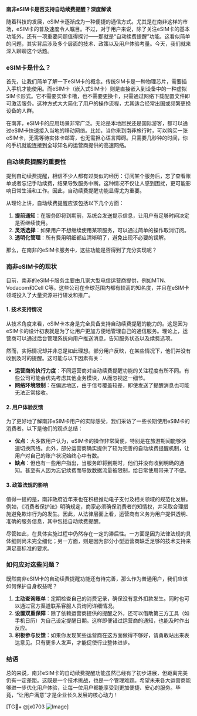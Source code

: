 **南非eSIM卡是否支持自动续费提醒？深度解读**

随着科技的发展，eSIM卡逐渐成为一种便捷的通信方式。尤其是在南非这样的市场，eSIM卡的普及速度令人瞩目。不过，对于用户来说，除了关注eSIM卡的基本功能外，还有一项重要问题值得探讨——那就是“自动续费提醒”功能。这看似简单的问题，其实背后涉及多个层面的技术、政策以及用户体验考量。今天，我们就来深入聊聊这个话题。

### eSIM卡是什么？

首先，让我们简单了解一下eSIM卡的概念。传统SIM卡是一种物理芯片，需要插入手机才能使用。而eSIM卡（嵌入式SIM卡）则是直接嵌入到设备中的一种虚拟SIM卡形式。它不需要实体卡槽，也不需要更换卡，只需通过网络下载配置文件即可激活服务。这种方式大大简化了用户的操作流程，尤其适合经常出国或频繁更换设备的人群。

在南非，eSIM卡的应用场景非常广泛。无论是本地居民还是国际游客，都可以通过eSIM卡快速接入当地的移动网络。比如，当你来到南非旅行时，可以购买一张eSIM卡，无需等待实体卡邮寄，也无需担心语言障碍。只需要几秒钟的时间，你的手机就能连接到全球知名的运营商提供的高速网络。

### 自动续费提醒的重要性

提到自动续费提醒，相信不少人都有过类似的经历：订阅某个服务后，忘了查看账单或者忘记手动续费，结果导致服务中断。这种情况不仅让人感到困扰，更可能影响日常生活和工作。因此，自动续费提醒功能显得尤为重要。

从理论上讲，自动续费提醒应该包括以下几个方面：

1. **提前通知**：在服务即将到期前，系统会发送提示信息，让用户有足够时间决定是否继续使用。
2. **灵活选择**：如果用户不想继续使用某项服务，可以通过简单的操作取消订阅。
3. **透明化管理**：所有费用明细都应清晰明了，避免出现不必要的误解。

那么，在南非的eSIM卡服务中，这些功能是否得到了充分实现呢？

### 南非eSIM卡的现状

目前，南非的eSIM卡服务主要由几家大型电信运营商提供，例如MTN、Vodacom和Cell C等。这些公司在全球范围内都有较高的知名度，并且在eSIM卡领域投入了大量资源进行研发和推广。

#### 1. 技术支持情况

从技术角度来看，eSIM卡本身是完全具备支持自动续费提醒的能力的。这是因为eSIM卡的设计初衷就是为了让用户更加方便地管理自己的通信服务。理论上，运营商可以通过后台管理系统向用户推送消息，告知服务状态以及续费选项。

然而，实际情况却并非总是如此理想。部分用户反映，在某些情况下，他们并没有收到及时的提醒。这可能与以下因素有关：
- **运营商的执行力度**：不同运营商对自动续费提醒功能的关注程度有所不同。有些公司可能会优先考虑其他业务模块，从而忽视这一细节。
- **网络环境限制**：在偏远地区，由于信号覆盖较差，即使发送了提醒消息也可能无法正常接收。

#### 2. 用户体验反馈

为了更好地了解南非eSIM卡用户的实际感受，我们采访了一些长期使用eSIM卡的消费者。以下是他们的观点总结：

- **优点**：大多数用户认为，eSIM卡的操作非常简便，特别是在旅游期间能够快速切换网络。此外，部分运营商确实提供了较为完善的自动续费提醒机制，让用户对自己的账户状况始终心中有数。
- **缺点**：但也有一些用户指出，当服务即将到期时，他们并没有收到明确的通知。甚至有人因为忘记续费而导致数据流量被限制，给日常使用带来了不便。

#### 3. 政策法规的影响

值得一提的是，南非政府近年来也在积极推动电子支付及相关领域的规范化发展。例如，《消费者保护法》明确规定，商家必须确保消费者的知情权，并采取合理措施避免欺诈行为的发生。因此，从法律层面上看，运营商有义务为用户提供透明、准确的服务信息，其中包括自动续费提醒。

尽管如此，在具体实施过程中仍然存在一定的滞后性。一方面是因为法律法规的具体细则尚未完全细化；另一方面，则是因为部分小型运营商缺乏足够的技术支持来满足高标准的要求。

### 如何应对这些问题？

既然南非eSIM卡的自动续费提醒功能还有待完善，那么作为普通用户，我们应该如何保护自身权益呢？

1. **主动查询账单**：定期检查自己的消费记录，确保没有意外扣款发生。同时也可以通过官方渠道联系客服人员询问详细情况。
2. **设置双重保障**：除了依赖运营商提供的提醒之外，还可以借助第三方工具（如手机日历）为自己设定提醒日期。这样即便错过运营商的通知，也能及时作出反应。
3. **积极参与反馈**：如果你发现某些运营商在这方面做得不够好，请勇敢站出来表达意见。只有更多人发声，才能促使行业整体进步。

### 结语

总的来说，南非eSIM卡的自动续费提醒功能虽然已经有了初步进展，但距离完美仍有一定差距。这既是一个技术挑战，也是一个管理难题。希望未来各大运营商能够进一步优化用户体验，让每一位用户都能享受到更加便捷、安心的服务。毕竟，“让用户满意”才是企业长久发展的核心动力！

[TG💪+ @jx0703 ![Image](https://github.com/user-attachments/assets/dbca1d08-cadb-493c-b0ec-ad6f7a83f270)]
